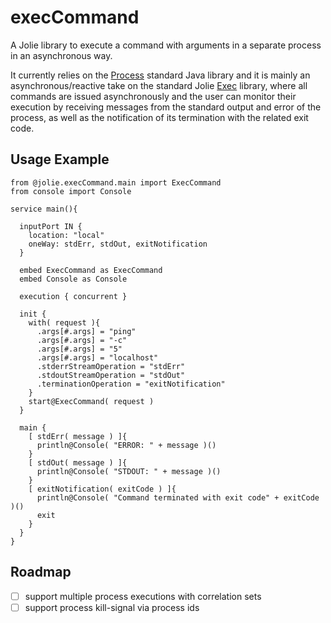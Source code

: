 # execCommand

A Jolie library to execute a command with arguments in a separate process in an asynchronous way.

It currently relies on the [Process](https://docs.oracle.com/javase/7/docs/api/java/lang/Process.html) standard Java library and it is mainly an asynchronous/reactive take on the standard Jolie [Exec](https://docs.jolie-lang.org/v1.10.x/language-tools-and-standard-library/standard-library-api/exec.html) library, where all commands are issued asynchronously and the user can monitor their execution by receiving messages from the standard output and error of the process, as well as the notification of its termination with the related exit code.

## Usage Example

```jolie
from @jolie.execCommand.main import ExecCommand
from console import Console

service main(){

  inputPort IN {
    location: "local"
    oneWay: stdErr, stdOut, exitNotification
  }

  embed ExecCommand as ExecCommand
  embed Console as Console

  execution { concurrent }

  init {
    with( request ){
      .args[#.args] = "ping"
      .args[#.args] = "-c"
      .args[#.args] = "5"
      .args[#.args] = "localhost"
      .stderrStreamOperation = "stdErr"
      .stdoutStreamOperation = "stdOut"
      .terminationOperation = "exitNotification"
    }
    start@ExecCommand( request )
  }

  main {
    [ stdErr( message ) ]{
      println@Console( "ERROR: " + message )()
    }
    [ stdOut( message ) ]{
      println@Console( "STDOUT: " + message )()
    }
    [ exitNotification( exitCode ) ]{
      println@Console( "Command terminated with exit code" + exitCode )()
      exit
    }
  }
}
```

## Roadmap

- [ ] support multiple process executions with correlation sets
- [ ] support process kill-signal via process ids
